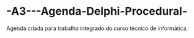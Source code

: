 # -A3---Agenda-Delphi-Procedural-
Agenda criada para trabalho integrado do curso técnico de informática.
